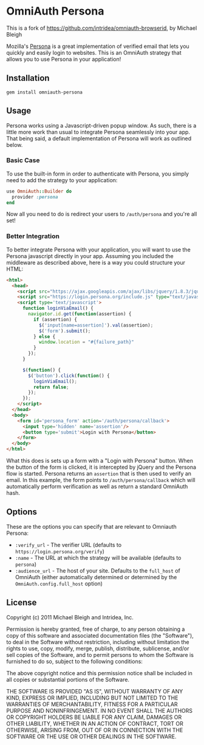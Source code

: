 # OmniAuth Persona

This is a fork of https://github.com/intridea/omniauth-browserid, by
Michael Bleigh

Mozilla's [Persona](https://persona.org/) is a great implementation of
verified email that lets you quickly and easily login to websites. This
is an OmniAuth strategy that allows you to use Persona in your application!

## Installation

    gem install omniauth-persona

## Usage

Persona works using a Javascript-driven popup window. As such, there is
a little more work than usual to integrate Persona seamlessly into your
app. That being said, a default implementation of Persona will work as outlined below.

### Basic Case

To use the built-in form in order to authenticate with Persona, you simply need to add the strategy to your application:

```ruby
use OmniAuth::Builder do
  provider :persona
end
```

Now all you need to do is redirect your users to `/auth/persona` and you're all set!

### Better Integration

To better integrate Persona with your application, you will want to use
the Persona javascript directly in your app. Assuming you included the middleware as described above, here is a way you could structure your HTML:

```html
<html>
  <head>
    <script src="https://ajax.googleapis.com/ajax/libs/jquery/1.8.3/jquery.min.js" type="text/javascript"></script>
    <script src="https://login.persona.org/include.js" type="text/javascript"></script>
    <script type='text/javascript'>
      function loginViaEmail() {
        navigator.id.get(function(assertion) {
          if (assertion) {
            $('input[name=assertion]').val(assertion);
            $('form').submit();
          } else {
            window.location = "#{failure_path}"
          }
        });  
      }

      $(function() {
        $('button').click(function() {
          loginViaEmail();
          return false;
        });
      });
    </script>
  </head>
  <body>
    <form id='persona_form' action='/auth/persona/callback'>
      <input type='hidden' name='assertion'/>
      <button type='submit'>Login with Persona</button>
    </form>
  </body>
</html>
```

What this does is sets up a form with a "Login with Persona" button.
When the button of the form is clicked, it is intercepted by jQuery and
the Persona flow is started. Persona returns an `assertion` that is then
used to verify an email. In this example, the form points to
`/auth/persona/callback` which will automatically perform verification as well as return a standard OmniAuth hash.

## Options

These are the options you can specify that are relevant to Omniauth
Persona:

* `:verify_url` - The verifier URL (defaults to `https://login.persona.org/verify`)
* `:name` - The URL at which the strategy will be available (defaults to `persona`)
* `:audience_url` - The host of your site. Defaults to the `full_host` of OmniAuth (either automatically determined or determined by the `OmniAuth.config.full_host` option)

## License

Copyright (c) 2011 Michael Bleigh and Intridea, Inc.

Permission is hereby granted, free of charge, to any person obtaining a copy of this software and associated documentation files (the "Software"), to deal in the Software without restriction, including without limitation the rights to use, copy, modify, merge, publish, distribute, sublicense, and/or sell copies of the Software, and to permit persons to whom the Software is furnished to do so, subject to the following conditions:

The above copyright notice and this permission notice shall be included in all copies or substantial portions of the Software.

THE SOFTWARE IS PROVIDED "AS IS", WITHOUT WARRANTY OF ANY KIND, EXPRESS OR IMPLIED, INCLUDING BUT NOT LIMITED TO THE WARRANTIES OF MERCHANTABILITY, FITNESS FOR A PARTICULAR PURPOSE AND NONINFRINGEMENT. IN NO EVENT SHALL THE AUTHORS OR COPYRIGHT HOLDERS BE LIABLE FOR ANY CLAIM, DAMAGES OR OTHER LIABILITY, WHETHER IN AN ACTION OF CONTRACT, TORT OR OTHERWISE, ARISING FROM, OUT OF OR IN CONNECTION WITH THE SOFTWARE OR THE USE OR OTHER DEALINGS IN THE SOFTWARE.
